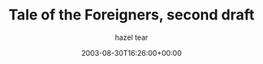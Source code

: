 ---
title: 'Tale of the Foreigners, second draft'
posts: 1
hash: 't159'
author: 'hazel tear'
date: 2003-08-30T16:26:00+00:00
sources:
  - http://forums.tokipona.org/viewtopic.php%3Ft=159.html
---